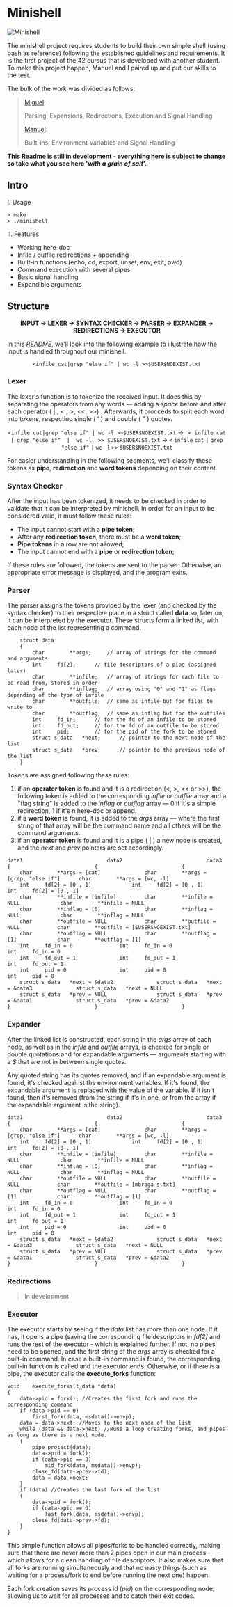 # Minishell

<img src="https://raw.githubusercontent.com/mbraga-s/42-project-badges/main/covers/cover-minishell.png" alt="Minishell">

The minishell project requires students to build their own simple shell (using bash as reference) following the established guidelines and requirements. It is the first project of the 42 cursus that is developed with another student. To make this project happen, Manuel and I paired up and put our skills to the test.

The bulk of the work was divided as follows:
>[Miguel](https://github.com/mbraga-s):
>
>Parsing, Expansions, Redirections, Execution and Signal Handling
>
>[Manuel](https://github.com/manuelm-git):
>
>Built-ins, Environment Variables and Signal Handling


**This Readme is still in development - everything here is subject to change so take what you see here '*with a grain of salt*'.**
  
## Intro

I.	Usage
```
> make
> ./minishell
```
  

II.	Features

 - Working here-doc
 - Infile / outfile redirections + appending
 - Built-in functions (echo, cd, export, unset, env, exit, pwd)
 - Command execution with several pipes
 - Basic signal handling
 - Expandible arguments

## Structure

<div  align="center">  <strong>

INPUT → LEXER → SYNTAX CHECKER → PARSER → EXPANDER → REDIRECTIONS → EXECUTOR

</strong>  </div>

In this *README*, we'll look into the following example to illustrate how the input is handled throughout our minishell.

<div  align="center">

`<infile cat|grep "else if" | wc -l >>$USER$NOEXIST.txt`

</div>

### Lexer

The lexer's function is to tokenize the received input. It does this by separating the operators from any words — adding a *space* before and after each operator ( | , < , >, <<, >>) . Afterwards, it procceds to split each word into tokens, respecting single ( ' ) and double ( " ) quotes.

<div  align="center">

`<infile cat|grep "else if" | wc -l >>$USER$NOEXIST.txt` → ` < infile cat | grep "else if"  |  wc -l  >> $USER$NOEXIST.txt` → `<` `infile` `cat` `|` `grep` `"else if"` `|` `wc` `-l` `>>` `$USER$NOEXIST.txt`

</div>

For easier understanding in the following segments, we'll classify these tokens as **pipe**, **redirection** and **word tokens** depending on their content.

### Syntax Checker

After the input has been tokenized,  it needs to be checked in order to validate that it can be interpreted by minishell. In order for an input to be considered valid, it must follow these rules:

 - The input cannot start with a **pipe token**;
 - After any **redirection token**, there must be a **word token**;
 - **Pipe tokens** in a row are not allowed;
 - The input cannot end with a **pipe** or **redirection token**;

If these rules are followed, the tokens are sent to the parser. Otherwise, an appropriate error message is displayed, and the program exits.

### Parser

The parser assigns the tokens provided by the lexer (and checked by the syntax checker) to their respective place in a struct called **data** so, later on, it can be interpreted by the executor. These structs form a linked list, with each node of the list representing a command.

```
    struct data
    {
    	char		**args;		// array of strings for the command and arguments
    	int		fd[2];		// file descriptors of a pipe (assigned later)
    	char		**infile;	// array of strings for each file to be read from, stored in order
    	char		**inflag;	// array using "0" and "1" as flags depending of the type of infile
    	char		**outfile;	// same as infile but for files to write to
    	char		**outflag;	// same as inflag but for the outfiles
    	int		fd_in;		// for the fd of an infile to be stored
    	int		fd_out;		// for the fd of an outfile to be stored
    	int		pid;		// for the pid of the fork to be stored
    	struct s_data	*next;		// pointer to the next node of the list
    	struct s_data	*prev;		// pointer to the previous node of the list
    }	
```

Tokens are assigned following these rules:
 1. if an **operator token** is found and it is a redirection (<, >, << or >>), the following token is added to the corresponding *infile* or *outfile* array and a "flag string" is added to the *inflag* or *outflag* array — 0 if it's a simple redirection, 1 if it's n here-doc or append.
 2. if a **word token** is found, it is added to the *args* array — where the first string of that array will be the command name and all others will be the command arguments.
 3. if an **operator token** is found and it is a pipe ( | ) a new node is created, and the *next* and *prev* pointers are set accordingly.

```
data1							data2							data3
{							{							{
	char		**args = [cat]				char		**args = [grep, "else if"]		char		**args = [wc, -l]
	int		fd[2] = [0 , 1]				int		fd[2] = [0 , 1]				int		fd[2] = [0 , 1]
	char		**infile = [infile]			char		**infile = NULL				char		**infile = NULL
	char		**inflag = [0]				char		**inflag = NULL				char		**inflag = NULL
	char		**outfile = NULL			char		**outfile = NULL			char		**outfile = [$USER$NOEXIST.txt]
	char		**outflag = NULL			char		**outflag = [1]				char		**outflag = [1]
	int		fd_in = 0				int		fd_in = 0				int		fd_in = 0
	int		fd_out = 1				int		fd_out = 1				int		fd_out = 1
	int		pid = 0					int		pid = 0					int		pid = 0
	struct s_data	*next = &data2				struct s_data	*next = &data3				struct s_data	*next = NULL
	struct s_data	*prev = NULL				struct s_data	*prev = &data1				struct s_data	*prev = &data2
}							}							}
```

### Expander

After the linked list is constructed, each string in the *args* array of each node, as well as in the *infile* and *outfile* arrays,  is checked for single or double quotations and for expandable arguments — arguments starting with a *$* that are not in between single quotes.

Any quoted string has its quotes removed, and if an expandable argument is found, it's checked against the environment variables. If it's found, the expandable argument is replaced with the value of the variable. If it isn't found, then it's removed (from the string if it's in one, or from the array if the expandable argument is the string).

```
data1							data2							data3
{							{							{
	char		**args = [cat]				char		**args = [grep, "else if"]		char		**args = [wc, -l]
	int		fd[2] = [0 , 1]				int		fd[2] = [0 , 1]				int		fd[2] = [0 , 1]
	char		**infile = [infile]			char		**infile = NULL				char		**infile = NULL
	char		**inflag = [0]				char		**inflag = NULL				char		**inflag = NULL
	char		**outfile = NULL			char		**outfile = NULL			char		**outfile = [mbraga-s.txt]
	char		**outflag = NULL			char		**outflag = [1]				char		**outflag = [1]
	int		fd_in = 0				int		fd_in = 0				int		fd_in = 0
	int		fd_out = 1				int		fd_out = 1				int		fd_out = 1
	int		pid = 0					int		pid = 0					int		pid = 0
	struct s_data	*next = &data2				struct s_data	*next = &data3				struct s_data	*next = NULL
	struct s_data	*prev = NULL				struct s_data	*prev = &data1				struct s_data	*prev = &data2
}							}							}
```
### Redirections
>In development
### Executor
The executor starts by seeing if the *data* list has more than one node. If it has, it opens a pipe (saving the corresponding file descriptors in *fd[2]* and runs the rest of the executor - which is explained further. If not, no pipes need to be opened, and the first string of the *args* array is checked for a built-in command. 
In case a built-in command is found, the corresponding built-in function is called and the executor ends. Otherwise, or if there is a pipe, the executor calls the **execute_forks** function:

```
void	execute_forks(t_data *data)
{
	data->pid = fork(); //Creates the first fork and runs the corresponding command
	if (data->pid == 0)
		first_fork(data, msdata()->envp);
	data = data->next; //Moves to the next node of the list
	while (data && data->next) //Runs a loop creating forks, and pipes as long as there is a next node.
	{
		pipe_protect(data);
		data->pid = fork();
		if (data->pid == 0)
			mid_fork(data, msdata()->envp);
		close_fd(data->prev->fd);
		data = data->next;
	}
	if (data) //Creates the last fork of the list
	{
		data->pid = fork();
		if (data->pid == 0)
			last_fork(data, msdata()->envp);
		close_fd(data->prev->fd);
	}
}
```
This simple function allows all pipes/forks to be handled correctly, making sure that there are never more than 2 pipes open in our main process - which allows for a clean handling of file descriptors. 
It also makes sure that all forks are running simultaneously and that no nasty things (such as waiting for a process/fork to end before running the next one) happen.

Each fork creation saves its process id (*pid*) on the corresponding node, allowing us to wait for all processes and to catch their exit codes.
